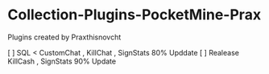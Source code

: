 # Collection-Plugins-PocketMine-Prax
Plugins created by Praxthisnovcht

[ ] SQL < CustomChat , KillChat , SignStats 80% Upddate
[ ] Realease KillCash , SignStats 90% Update
